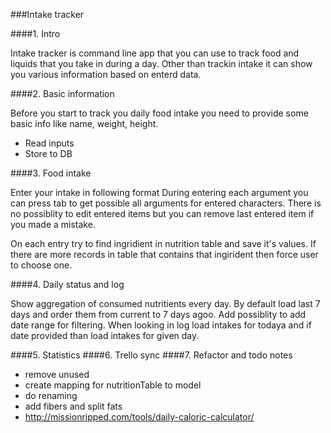 ###Intake tracker

####1. Intro

Intake tracker is command line app that you can use to track food and liquids that you take in during a day.
Other than trackin intake it can show you various information based on enterd data.

####2. Basic information

Before you start to track you daily food intake you need to provide some basic info like name, weight, height.

* Read inputs
* Store to DB

####3. Food intake

Enter your intake in following format <ingirident name> <unit> <measure>
During entering each argument you can press tab to get possible all arguments for entered characters. 
There is no possiblity to edit entered items but you can remove last entered item if you made a mistake.

On each entry try to find ingridient in nutrition table and save it's values. If there are more records in table that contains that ingirident then force user to choose one.

####4. Daily status and log

Show aggregation of consumed nutritients every day. By default load last 7 days and order them from current to 7 days agoo. Add possiblity to add date range for filtering.
When looking in log load intakes for todaya and if date provided than load intakes for given day.

####5. Statistics
####6. Trello sync
####7. Refactor and todo notes
* remove unused
* create mapping for nutritionTable to model
* do renaming
* add fibers and split fats
* http://missionripped.com/tools/daily-caloric-calculator/